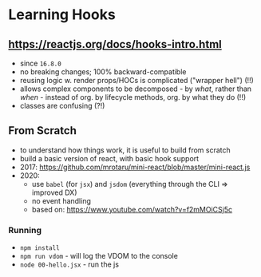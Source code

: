 # Learning Hooks

## https://reactjs.org/docs/hooks-intro.html
- since `16.8.0`
- no breaking changes; 100% backward-compatible
- reusing logic w. render props/HOCs is complicated ("wrapper hell") (!!)
- allows complex components to be decomposed - by _what_, rather than _when_ - instead of org. by lifecycle methods, org. by what they do (!!)
- classes are confusing (?!)

## From Scratch
- to understand how things work, it is useful to build from scratch
- build a basic version of react, with basic hook support
- 2017: https://github.com/mrotaru/mini-react/blob/master/mini-react.js
- 2020:
  - use `babel` (for `jsx`) and `jsdom` (everything through the CLI => improved DX)
  - no event handling
  - based on: https://www.youtube.com/watch?v=f2mMOiCSj5c

### Running
- `npm install`
- `npm run vdom` - will log the VDOM to the console 
- `node 00-hello.jsx` - run the js
